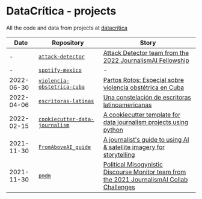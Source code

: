 # DataCrítica - projects

All the code and data from projects at [datacrítica](https://datacritica.org/)


| Date | Repository | Story
| --- | --- | --- |
| - | [`attack-detector`](https://github.com/DataCritica/attack-detector)| [Attack Detector team from the 2022 JournalismAI Fellowship](https://blogs.lse.ac.uk/polis/2022/06/07/meet-the-journalismai-fellows-of-2022/) |
| - | [`spotify-mexico`](https://github.com/DataCritica/spotify-mexico) | - |
| 2022-06-30 | [`violencia-obstetrica-cuba`](https://github.com/DataCritica/violencia-obstetrica-cuba) | [Partos Rotos: Especial sobre violencia obstétrica en Cuba](https://partoscuba.info/) |
| 2022-04-06 | [`escritoras-latinas`](https://github.com/DataCritica/escritoras-latinas) | [Una constelación de escritoras latinoamericanas](https://datacritica.org/portfolio/constelaciones-de-escritoras-latinoamericanas-nacidas-en-el-siglo-xx/) |
| 2022-02-15 | [`cookiecutter-data-journalism`](https://github.com/DataCritica/cookiecutter-data-journalism) | [A cookiecutter template for data journalism projects using python](https://github.com/DataCritica/cookiecutter-data-journalism/blob/master/README.md) |
| 2021-11-30 | [`FromAboveAI_guide`](https://github.com/DataCritica/FromAboveAI_guide) | [A journalist's guide to using AI & satellite imagery for storytelling](https://aifromabove.notion.site/aifromabove/A-Journalist-s-Guide-to-using-AI-Satellite-Imagery-for-Storytelling-c32a310269124f069da96b73e872e574) |
| 2021-11-30 | [`pmdm`](https://github.com/fer-aguirre/pmdm) | [Political Misogynistic Discourse Monitor team from the 2021 JournalismAI Collab Challenges](https://www.lse.ac.uk/media-and-communications/polis/JournalismAI/2021-Collab-Challenges) |